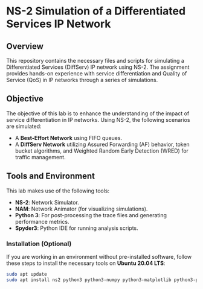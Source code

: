 # NS-2 Simulation of a Differentiated Services IP Network

## Overview
This repository contains the necessary files and scripts for simulating a Differentiated Services (DiffServ) IP network using NS-2. The assignment provides hands-on experience with service differentiation and Quality of Service (QoS) in IP networks through a series of simulations.

## Objective
The objective of this lab is to enhance the understanding of the impact of service differentiation in IP networks. Using NS-2, the following scenarios are simulated:
- A **Best-Effort Network** using FIFO queues.
- A **DiffServ Network** utilizing Assured Forwarding (AF) behavior, token bucket algorithms, and Weighted Random Early Detection (WRED) for traffic management.

## Tools and Environment
This lab makes use of the following tools:
- **NS-2**: Network Simulator.
- **NAM**: Network Animator (for visualizing simulations).
- **Python 3**: For post-processing the trace files and generating performance metrics.
- **Spyder3**: Python IDE for running analysis scripts.

### Installation (Optional)
If you are working in an environment without pre-installed software, follow these steps to install the necessary tools on **Ubuntu 20.04 LTS**:
```bash
sudo apt update
sudo apt install ns2 python3 python3-numpy python3-matplotlib python3-pandas spyder3 nam
